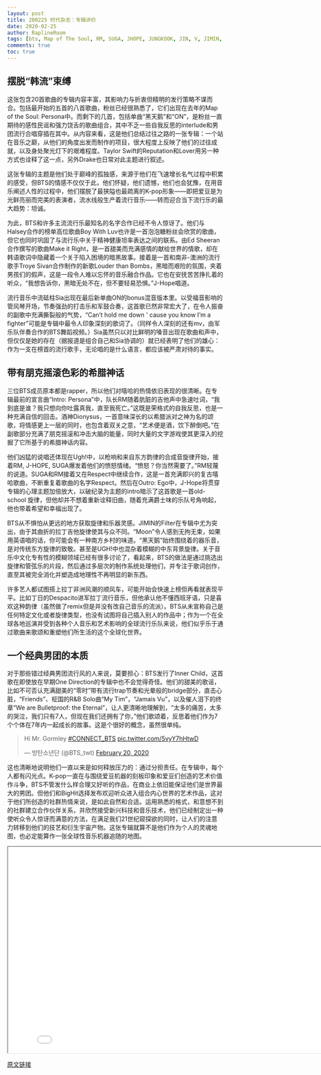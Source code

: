 ```yaml
---
layout: post
title: 200225 时代杂志：专辑评价
date: 2020-02-25
author: RaplineRoom
tags: [bts, Map of The Soul, RM, SUGA, JHOPE, JUNGKOOK, JIN, V, JIMIN, 金南俊, 闵玧其, 郑号锡, 金硕珍, 朴智旻, 金泰亨, 田柾国, 新闻, 7, Album Review, TIME, 时代]
comments: true
toc: true
---
```


## 摆脱“韩流”束缚

这张包含20首歌曲的专辑内容丰富，其影响力与折衷但精明的发行策略不谋而合。包括最开始的五首的八首歌曲，粉丝已经很熟悉了，它们出现在去年的Map of the Soul: Persona中。而剩下的几首，包括单曲“黑天鹅”和“ON”，是粉丝一直期待的感性民谣和强力饶舌的歌曲组合，其中不乏一些自我反思的interlude和男团流行合唱穿插在其中。从内容来看，这是他们总结过往之路的一张专辑：一个站在音乐之巅，从他们的角度出发而制作的项目，很大程度上反映了他们的过往成就，以及身处聚光灯下的艰难程度。Taylor Swift的Reputation和Lover用另一种方式也诠释了这一点，另外Drake也日常对此主题进行叙述。

这张专辑的主题是他们处于巅峰的孤独感，来源于他们在飞速增长名气过程中积累的感受，但BTS的情感不仅仅于此，他们怀疑，他们遗憾，他们也会犹豫，在用音乐阐述人性的过程中，他们摆脱了最狭隘也最疏离的K-pop形象——即把爱豆是为光鲜亮丽而完美的表演者，流水线般生产着流行音乐——转而迎合当下流行乐的最大趋势：坦诚。

为此，BTS和许多主流流行乐最知名的名字合作已经不令人惊讶了。他们与Halsey合作的榜单高位歌曲Boy With Luv也许是一首泡泡糖粉丝会欣赏的歌曲，但它也同时巩固了与流行乐中关于精神健康坦率表达之间的联系。由Ed Sheeran合作撰写的歌曲Make it Right，是一首甜美而充满感情的献给世界的情歌，却在韩语歌词中隐藏着一个关于陷入困境的暗黑故事。接着是一首和南非-澳洲的流行歌手Troye Sivan合作制作的新歌Louder than Bombs，黑暗而艰险的氛围，夹着男孩们的假声，这是一段令人难以忘怀的音乐融合作品。它也在安抚苦苦挣扎着的听众，“我想告诉你，黑暗无处不在，但不要轻易恐惧。”J-Hope唱道。

流行音乐中流砥柱Sia出现在最后新单曲ON的bonus混音版本里。以受福音影响的管风琴开场，节奏强劲的打击乐和军鼓合奏，这首歌已然非常宏大了，在令人振奋的副歌中充满撕裂般的气势，“Can’t hold me down ' cause you know I’m a fighter”可能是专辑中最令人印象深刻的歌词了。（同样令人深刻的还有mv，由军乐队伴奏合作的BTS舞蹈视频。）Sia虽然只以对比鲜明的嗓音出现在歌曲和声中，但仅仅是她的存在（据报道是组合自己和Sia协调的）就已经表明了他们的雄心：作为一支在榜首的流行歌手，无论唱的是什么语言，都应该被严肃对待的事实。

## 带有朋克摇滚色彩的希腊神话

三位BTS成员原本都是rapper，所以他们对嘻哈的热情依旧表现的很清晰。在专辑最前的宣言曲“Intro: Persona”中，队长RM随着肮脏的吉他声中急速吐词，“我到底是谁？我只想向你吐露真我，直至我死亡。”这既是荣格式的自我反思，也是一种充满自信的回击。酒神Dionysus，一首意味深长的以希腊派对之神为名的颂歌，将情感更上一层的同时，也包含着双关之意，“艺术便是酒，饮下醉倒吧。”在副歌部分充满了朋克摇滚和冲击大脑的能量，同时大量的文字游戏使其更深入的挖掘了它所基于的希腊神话内容。

他们凶猛的说唱还体现在Ugh!中，以枪响和来自东方韵律的合成音旋律开始，接着RM, J-HOPE, SUGA爆发着他们的愤怒情绪。“愤怒？你当然需要了。”RM轻蔑的说道。SUGA和RM接着又在Respect中继续合作，这是一首充满即兴的复古嘻哈歌曲，不断重复着歌曲的名字Respect。然后在Outro: Ego中，J-Hope将贯穿专辑的心理主题加倍放大，以破纪录为主题的intro暗示了这首歌是一首old-school 旋律，但他却并不想着重新诠释旧曲，随着充满爵士味的乐队号角响起，他也带着希望和幸福出现了。

BTS从不惧怕从更远的地方获取旋律和乐器灵感。JIMIN的Filter在专辑中尤为突出，由于其曲折的拉丁吉他旋律使其与众不同。“Moon”令人感到无拘无束，如果用英语唱的话，你可能会有一种南方乡村的味道。“黑天鹅”始终围绕着的器乐音，是对传统东方旋律的致敬。甚至是UGH!中也混杂着模糊的中东背景旋律。关于音乐中文化专有性的模糊领域已经有很多讨论了，看起来，BTS的做法是通过挑选出旋律和管弦乐的片段，然后通过多层次的制作系统处理他们，并专注于歌词创作，直至其被完全消化并塑造成地理性不再明显的新东西。

许多艺人都试图搭上拉丁非洲风潮的顺风车，可能开始会快速上榜但再看就表现平平。比如丁日的Despacito进军拉丁流行音乐，但他承认他不懂西班牙语，只是喜欢这种韵律（虽然做了remix但是并没有改自己音乐的流派）。BTS从未宣称自己是任何特定文化或者旋律类型，也没有试图将自己插入别人的作品中；作为一个在全球各地巡演并受到各种个人音乐和艺术影响的全球流行乐队来说，他们似乎乐于通过歌曲来歌颂和重塑他们所生活的这个全球化世界。

## 一个经典男团的本质

对于那些错过经典男团流行风的人来说，莫要担心：BTS发行了Inner Child，这首歌在即使放在早期One Direction的专辑中也不会觉得奇怪。他们的甜美的歌谣，比如不可否认充满甜美的“零时”带有流行trap节奏和光晕般的bridge部分，直击心脏，“Friends”、柾国的R&B Solo曲“My Tim”，“Jamais Vu”，以及催人泪下的终章“We are Bulletproof: the Eternal”，让人更清晰地理解到，“太多的痛苦，太多的哭泣，我们只有7人，但现在我们还拥有了你，”他们歌颂着，反思着他们作为7个个体在7年内一起成长的故事。这是个很好的概念，虽然很单纯。

<blockquote class="twitter-tweet"><p lang="en" dir="ltr">Hi Mr. Gormley <a href="https://twitter.com/hashtag/CONNECT_BTS?src=hash&amp;ref_src=twsrc%5Etfw">#CONNECT_BTS</a> <a href="https://t.co/5vyY7hHtwD">pic.twitter.com/5vyY7hHtwD</a></p>&mdash; 방탄소년단 (@BTS_twt) <a href="https://twitter.com/BTS_twt/status/1230626716428587008?ref_src=twsrc%5Etfw">February 20, 2020</a></blockquote> <script async src="https://platform.twitter.com/widgets.js" charset="utf-8"></script>

这也清晰地说明他们一直以来是如何释放压力的：通过分担责任。在专辑中，每个人都有闪光点。K-pop一直在与围绕爱豆机器的刻板印象和爱豆们创造的艺术价值作斗争，BTS不管发什么样合理又好听的作品，在商业上依旧能保证他们是世界最大的男团。但他们和BigHit选择发布欢迎听众进入组合内心世界的艺术作品，这对于他们所创造的社群热情来说，是如此自然和合适。运用熟悉的格式，和意想不到的社群建立合作伙伴关系，并欣然接受新兴科技和音乐技术，他们已经制定出一种使听众令人惊讶而满意的方法，在满足我们21世纪窥探欲的同时，让人们的注意力转移到他们的技艺和衍生宇宙产物。这张专辑就算不是他们作为个人的灵魂地图，也必定能算作一张全球性音乐机器追随的地图。

<iframe width="824" height="480" src='//players.brightcove.net/293884104/gh5LeNtQaQ_default/index.html?videoId=6026484343001' allowfullscreen></iframe>

[原文链接](https://time.com/5788922/bts-map-of-the-soul-7-review/?utm_source=twitter&utm_medium=social&utm_campaign=editorial&utm_term=entertainment_music&linkId=83012685) 
